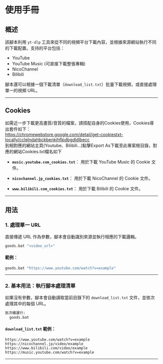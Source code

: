 # 使用手冊

## 概述
該腳本利用 `yt-dlp` 工具來從不同的視頻平台下載內容，並根據來源網站執行不同的下載配置。支持的平台包括：

- YouTube
- YouTube Music (可直接下載整張專輯)
- NicoChannel
- Bilibili

腳本還可以根據一個下載清單（`download_list.txt`）批量下載視頻，或直接處理單一的視頻 URL。

---

## Cookies
如需近一步下載更高畫質/音質的檔案，請搭配自身的Cookies使用，Cookies導出套件如下：  
https://chromewebstore.google.com/detail/get-cookiestxt-locally/cclelndahbckbenkjhflpdbgdldlbecc  
到相對應的網站主頁(Youtube、Bilibili...)點擊Export As下載至此專案根目錄，對應的網站Cookies.txt檔名如下

- **`music.youtube.com_cookies.txt`**：
  用於下載 YouTube Music 的 Cookie 文件。

- **`nicochannel.jp_cookies.txt`**：
  用於下載 NicoChannel 的 Cookie 文件。

- **`www.bilibili.com_cookies.txt`**：
  用於下載 Bilibili 的 Cookie 文件。

---

## 用法


### **1. 處理單一 URL**

直接傳遞 URL 作為參數，腳本會自動識別來源並執行相應的下載邏輯。

```bash
goods.bat "<video_url>"
```

#### 範例：
```bash
goods.bat "https://www.youtube.com/watch?v=example"
```

---

### **2. 基本用法：執行腳本處理清單**

如果沒有參數，腳本會自動讀取當前目錄下的 `download_list.txt` 文件，並依次處理其中的每個 URL。

```bash
批次檔運行:
  goods.bat
```

#### **`download_list.txt` 範例**：
```
https://www.youtube.com/watch?v=example
https://nicochannel.jp/video/example
https://www.bilibili.com/video/example
https://music.youtube.com/watch?v=example
```

---

